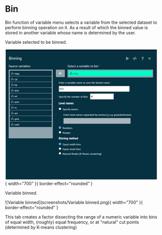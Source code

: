 # Bin

Bin function of variable menu selects a variable from the selected dataset to perform binning operation on it. As a result of which the binned value is stored in another variable whose name is determined by the user.

Variable selected to be binned.

![Bin](screenshots/Bin.png){ width="700" }{ border-effect="rounded" }

Variable binned.

![Variable binned](screenshots/Variable binned.png){ width="700" }{ border-effect="rounded" }

This tab creates a factor dissecting the range of a numeric variable into bins of equal width, (roughly) equal frequency, or at "natural" cut points (determined by K-means clustering)
